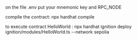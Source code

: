 on the file .env 
put your mnemonic key and RPC_NODE

compile the contract:
npx hardhat compile

to execute contract HelloWorld :
npx hardhat ignition deploy ignition/modules/HelloWorld.ts --network sepolia
